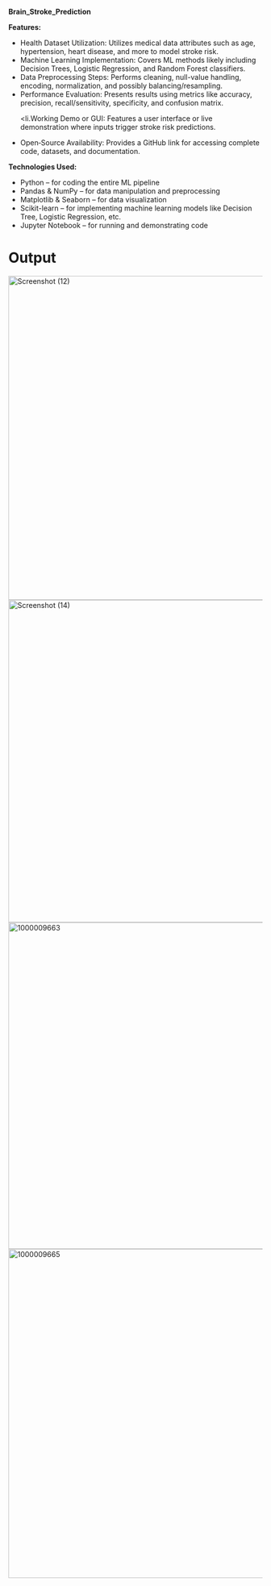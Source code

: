 <strong> Brain_Stroke_Prediction</strong>

<strong>Features:</strong>

<ul>
  
<li>Health Dataset Utilization: Utilizes medical data attributes such as age, hypertension, heart disease, and more to model stroke risk.</li>

<li>Machine Learning Implementation: Covers ML methods likely including Decision Trees, Logistic Regression, and Random Forest classifiers.</li>

<li>Data Preprocessing Steps: Performs cleaning, null-value handling, encoding, normalization, and possibly balancing/resampling.</li>

<li>Performance Evaluation: Presents results using metrics like accuracy, precision, recall/sensitivity, specificity, and confusion matrix.</li> 

<li.Working Demo or GUI: Features a user interface or live demonstration where inputs trigger stroke risk predictions.</li>

<li>Open‑Source Availability: Provides a GitHub link for accessing complete code, datasets, and documentation.</li>

</ul>

<strong>Technologies Used:</strong>

<ul>
  
<li>Python – for coding the entire ML pipeline</li>

<li>Pandas & NumPy – for data manipulation and preprocessing</li>

<li>Matplotlib & Seaborn – for data visualization</li>

<li>Scikit-learn – for implementing machine learning models like Decision Tree, Logistic Regression, etc.</li>

<li>Jupyter Notebook – for running and demonstrating code</li>

</ul>

# Output

<img width="1366" height="643" alt="Screenshot (12)" src="https://github.com/user-attachments/assets/384965e9-6666-4ea3-a88b-202a45f42282" />

<img width="1366" height="640" alt="Screenshot (14)" src="https://github.com/user-attachments/assets/7e776a5f-03c5-4e20-9491-142bd0042f15" />

<img width="1366" height="648" alt="1000009663" src="https://github.com/user-attachments/assets/bda04d6d-24bd-4b6a-8f09-8f41905981c6" />

<img width="1352" height="653" alt="1000009665" src="https://github.com/user-attachments/assets/d7f485be-0106-43bf-9c5c-1aa77b7b9290" />





